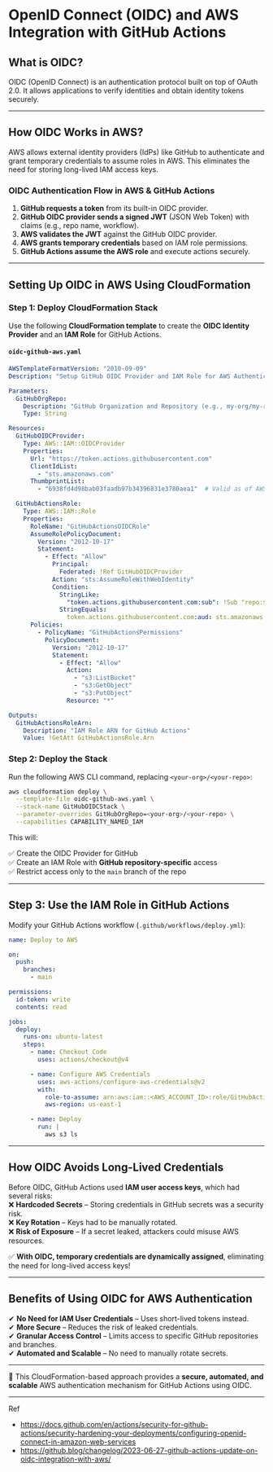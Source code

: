 # **OpenID Connect (OIDC) and AWS Integration with GitHub Actions**  

## **What is OIDC?**  
OIDC (OpenID Connect) is an authentication protocol built on top of OAuth 2.0. It allows applications to verify identities and obtain identity tokens securely.  

---

## **How OIDC Works in AWS?**  
AWS allows external identity providers (IdPs) like GitHub to authenticate and grant temporary credentials to assume roles in AWS. This eliminates the need for storing long-lived IAM access keys.  

### **OIDC Authentication Flow in AWS & GitHub Actions**  
1. **GitHub requests a token** from its built-in OIDC provider.  
2. **GitHub OIDC provider sends a signed JWT** (JSON Web Token) with claims (e.g., repo name, workflow).  
3. **AWS validates the JWT** against the GitHub OIDC provider.  
4. **AWS grants temporary credentials** based on IAM role permissions.  
5. **GitHub Actions assume the AWS role** and execute actions securely.  

---

## **Setting Up OIDC in AWS Using CloudFormation**  

### **Step 1: Deploy CloudFormation Stack**  

Use the following **CloudFormation template** to create the **OIDC Identity Provider** and an **IAM Role** for GitHub Actions.

#### **`oidc-github-aws.yaml`**
```yaml
AWSTemplateFormatVersion: "2010-09-09"
Description: "Setup GitHub OIDC Provider and IAM Role for AWS Authentication"

Parameters:
  GitHubOrgRepo:
    Description: "GitHub Organization and Repository (e.g., my-org/my-repo)"
    Type: String

Resources:
  GitHubOIDCProvider:
    Type: AWS::IAM::OIDCProvider
    Properties:
      Url: "https://token.actions.githubusercontent.com"
      ClientIdList:
        - "sts.amazonaws.com"
      ThumbprintList:
        - "6938fd4d98bab03faadb97b34396831e3780aea1"  # Valid as of AWS documentation

  GitHubActionsRole:
    Type: AWS::IAM::Role
    Properties:
      RoleName: "GitHubActionsOIDCRole"
      AssumeRolePolicyDocument:
        Version: "2012-10-17"
        Statement:
          - Effect: "Allow"
            Principal:
              Federated: !Ref GitHubOIDCProvider
            Action: "sts:AssumeRoleWithWebIdentity"
            Condition:
              StringLike:
                "token.actions.githubusercontent.com:sub": !Sub "repo:${GitHubOrgRepo}:ref:refs/heads/main"
              StringEquals:
                token.actions.githubusercontent.com:aud: sts.amazonaws.com   
      Policies:
        - PolicyName: "GitHubActionsPermissions"
          PolicyDocument:
            Version: "2012-10-17"
            Statement:
              - Effect: "Allow"
                Action:
                  - "s3:ListBucket"
                  - "s3:GetObject"
                  - "s3:PutObject"
                Resource: "*"

Outputs:
  GitHubActionsRoleArn:
    Description: "IAM Role ARN for GitHub Actions"
    Value: !GetAtt GitHubActionsRole.Arn
```

### **Step 2: Deploy the Stack**
Run the following AWS CLI command, replacing `<your-org>/<your-repo>`:

```sh
aws cloudformation deploy \
  --template-file oidc-github-aws.yaml \
  --stack-name GitHubOIDCStack \
  --parameter-overrides GitHubOrgRepo=<your-org>/<your-repo> \
  --capabilities CAPABILITY_NAMED_IAM
```

This will:

✅ Create the OIDC Provider for GitHub  
✅ Create an IAM Role with **GitHub repository-specific** access  
✅ Restrict access only to the `main` branch of the repo  

---

## **Step 3: Use the IAM Role in GitHub Actions**  
Modify your GitHub Actions workflow (`.github/workflows/deploy.yml`):  

```yaml
name: Deploy to AWS

on:
  push:
    branches:
      - main

permissions:
  id-token: write
  contents: read

jobs:
  deploy:
    runs-on: ubuntu-latest
    steps:
      - name: Checkout Code
        uses: actions/checkout@v4

      - name: Configure AWS Credentials
        uses: aws-actions/configure-aws-credentials@v2
        with:
          role-to-assume: arn:aws:iam::<AWS_ACCOUNT_ID>:role/GitHubActionsOIDCRole
          aws-region: us-east-1

      - name: Deploy
        run: |
          aws s3 ls
```

---

## **How OIDC Avoids Long-Lived Credentials**  
Before OIDC, GitHub Actions used **IAM user access keys**, which had several risks:  
❌ **Hardcoded Secrets** – Storing credentials in GitHub secrets was a security risk.  
❌ **Key Rotation** – Keys had to be manually rotated.  
❌ **Risk of Exposure** – If a secret leaked, attackers could misuse AWS resources.  

✅ **With OIDC, temporary credentials are dynamically assigned**, eliminating the need for long-lived access keys!  

---

## **Benefits of Using OIDC for AWS Authentication**  
✔ **No Need for IAM User Credentials** – Uses short-lived tokens instead.  
✔ **More Secure** – Reduces the risk of leaked credentials.  
✔ **Granular Access Control** – Limits access to specific GitHub repositories and branches.  
✔ **Automated and Scalable** – No need to manually rotate secrets.  

---

🚀 This CloudFormation-based approach provides a **secure, automated, and scalable** AWS authentication mechanism for GitHub Actions using OIDC.  

---
Ref
- https://docs.github.com/en/actions/security-for-github-actions/security-hardening-your-deployments/configuring-openid-connect-in-amazon-web-services
- https://github.blog/changelog/2023-06-27-github-actions-update-on-oidc-integration-with-aws/


